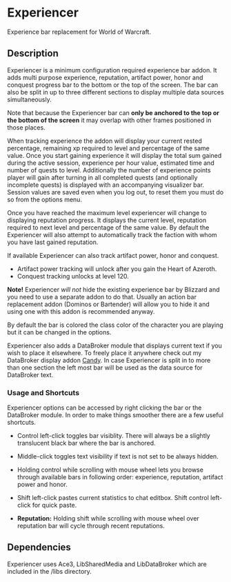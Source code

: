 # Experiencer
Experience bar replacement for World of Warcraft.

## Description
Experiencer is a minimum configuration required experience bar addon. It adds multi purpose experience, reputation, artifact power, honor and conquest progress bar to the bottom or the top of the screen. The bar can also be split in up to three different sections to display multiple data sources simultaneously. 

Note that because the Experiencer bar can **only be anchored to the top or the bottom of the screen** it may overlap with other frames positioned in those places.

When tracking experience the addon will display your current rested percentage, remaining xp required to level and percentage of the same value. Once you start gaining experience it will display the total sum gained during the active session, experience per hour value, estimated time and number of quests to level. Additionally the number of experience points player will gain after turning in all completed quests (and optionally incomplete quests) is displayed with an accompanying visualizer bar. Session values are saved even when you log out, to reset them you must do so from the options menu.

Once you have reached the maximum level experiencer will change to displaying reputation progress. It displays the current level, reputation required to next level and percentage of the same value. By default the Experiencer will also attempt to automatically track the faction with whom you have last gained reputation.

If available Experiencer can also track artifact power, honor and conquest.
* Artifact power tracking will unlock after you gain the Heart of Azeroth.
* Conquest tracking unlocks at level 120.

**Note!** Experiencer *will not* hide the existing experience bar by Blizzard and you need to use a separate addon to do that. Usually an action bar replacement addon (Dominos or Bartender) will allow you to hide it and using one with this addon is recommended anyway.

By default the bar is colored the class color of the character you are playing but it can be changed in the options.

Experiencer also adds a DataBroker module that displays current text if you wish to place it elsewhere. To freely place it anywhere check out my DataBroker display addon [Candy](http://www.curse.com/addons/wow/candy). In case Experiencer is split in to more than one section the left most bar will be used as the data source for DataBroker text.

### Usage and Shortcuts

Experiencer options can be accessed by right clicking the bar or the DataBroker module. In order to make things smoother there are a few useful shortcuts.

* Control left-click toggles bar visiblity. There will always be a slightly translucent black bar where the bar is anchored.
* Middle-click toggles text visibility if text is not set to be always hidden.
* Holding control while scrolling with mouse wheel lets you browse through available bars in following order: experience, reputation, artifact power and honor.
* Shift left-click pastes current statistics to chat editbox. Shift control left-click for quick paste.

* **Reputation:** Holding shift while scrolling with mouse wheel over reputation bar will cycle through recent reputations.

## Dependencies
Experiencer uses Ace3, LibSharedMedia and LibDataBroker which are included in the /libs directory.
